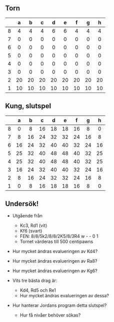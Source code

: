 ## Torn

| | a | b | c | d | e | f | g | h |
|-|:-:|:-:|:-:|:-:|:-:|:-:|:-:|:-:|
|8|  4|  4|  4|  6|  6|  4|  4|  4|
|7|  0|  0|  0|  0|  0|  0|  0|  0|
|6|  0|  0|  0|  0|  0|  0|  0|  0|
|5|  0|  0|  0|  0|  0|  0|  0|  0|
|4|  0|  0|  0|  0|  0|  0|  0|  0|
|3|  0|  0|  0|  0|  0|  0|  0|  0|
|2| 20| 20| 20| 20| 20| 20| 20| 20|
|1| 10| 10| 10| 10| 10| 10| 10| 10|

## Kung, slutspel

| | a | b | c | d | e | f | g | h |
|-|:-:|:-:|:-:|:-:|:-:|:-:|:-:|:-:|
|8|  0|  8| 16| 18| 18| 16|  8|  0|
|7|  8| 16| 24| 32| 32| 24| 16|  8|
|6| 16| 24| 32| 40| 40| 32| 24| 16|
|5| 25| 32| 40| 48| 48| 40| 32| 25|
|4| 25| 32| 40| 48| 48| 40| 32| 25|
|3| 16| 24| 32| 40| 40| 32| 24| 16|
|2|  8| 16| 24| 32| 32| 24| 16|  8|
|1|  0|  8| 16| 18| 18| 16|  8|  0|

## Undersök!

* Utgående från
	* Kc3, Rd1 (vit)
	* Kf6 (svart)
	* FEN: 8/8/5k2/8/8/2K5/8/3R4 w - - 0 1
	* Tornet värderas till 500 centipawns

* Hur mycket ändras evalueringen av Kd4?
* Hur mycket ändras evalueringen av Ra8?
* Hur mycket ändras evalueringen av Kg6?
* Vits tre bästa drag är:
	* Kd4, Rd5 och Re1
	* Hur mycket ändras evalueringen av dessa?
* Hur hanterar Jordans program detta slutspel?
	* Hur få nivåer behöver sökas?
